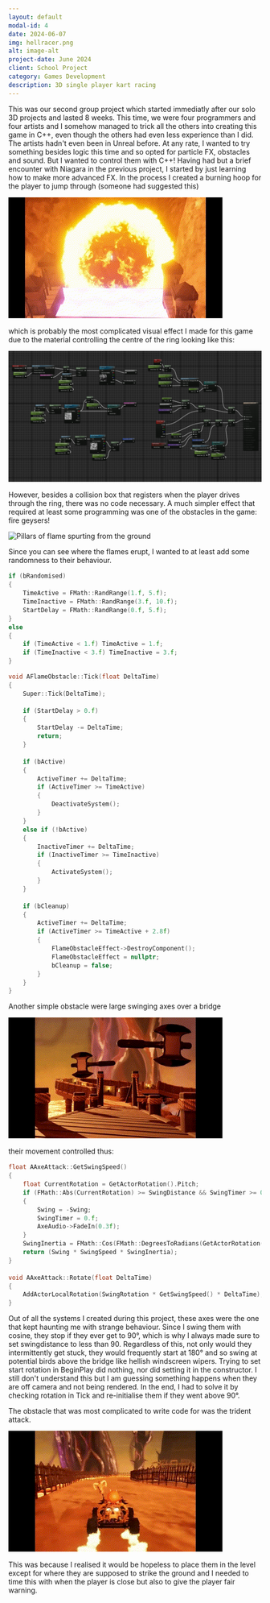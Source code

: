```yaml
---
layout: default
modal-id: 4
date: 2024-06-07
img: hellracer.png
alt: image-alt
project-date: June 2024
client: School Project
category: Games Development
description: 3D single player kart racing
---
```

This was our second group project which started immediatly after our solo 3D projects and lasted
8 weeks. This time, we were four programmers and four artists and I somehow managed to trick all
the others into creating this game in C++, even though the others had even less experience than
I did. The artists hadn't even been in Unreal before.
At any rate, I wanted to try something besides logic this time and so opted for particle FX,
obstacles and sound. But I wanted to control them with C++! Having had but a brief encounter
with Niagara in the previous project, I started by just learning how to make more advanced FX.
In the process I created a burning hoop for the player to jump through (someone had suggested
this)

![The Ring of Fire](img/portfolio/Hellracer/ring.gif "It burns, burns, burns")

which is probably the most complicated visual effect I made for this game due to the material
controlling the centre of the ring looking like this:

![Material nodes all over the place](img/portfolio/Hellracer/ringmaterial.png "Not BP nodes. Only material nodes.")

However, besides a collision box that registers when the player drives through the ring, there
was no code necessary. A much simpler effect that required at least some programming was one
of the obstacles in the game: fire geysers!

![Pillars of flame spurting from the ground](img/portfolio/Hellracer/geysers.gif "Bring marshmallows.")

Since you can see where the flames erupt, I wanted to at least add some randomness to their behaviour.

````cpp
if (bRandomised)
{
	TimeActive = FMath::RandRange(1.f, 5.f);
	TimeInactive = FMath::RandRange(3.f, 10.f);
	StartDelay = FMath::RandRange(0.f, 5.f);
}
else
{
	if (TimeActive < 1.f) TimeActive = 1.f;
	if (TimeInactive < 3.f) TimeInactive = 3.f;
}
````

````cpp
void AFlameObstacle::Tick(float DeltaTime)
{
	Super::Tick(DeltaTime);

	if (StartDelay > 0.f)
	{
		StartDelay -= DeltaTime;
		return;
	}
	
	if (bActive)
	{
		ActiveTimer += DeltaTime;
		if (ActiveTimer >= TimeActive)
		{
			DeactivateSystem();
		}
	}
	else if (!bActive)
	{
		InactiveTimer += DeltaTime;
		if (InactiveTimer >= TimeInactive)
		{
			ActivateSystem();
		}
	}

	if (bCleanup)
	{
		ActiveTimer += DeltaTime;
		if (ActiveTimer >= TimeActive + 2.8f)
		{
			FlameObstacleEffect->DestroyComponent();
			FlameObstacleEffect = nullptr;
			bCleanup = false;
		}
	}
}
````

Another simple obstacle were large swinging axes over a bridge

![Axes swinging over a bridge](img/portfolio/Hellracer/axes.gif "Do not ask for whom the axes swing.")

their movement controlled thus:

````cpp
float AAxeAttack::GetSwingSpeed()
{
	float CurrentRotation = GetActorRotation().Pitch;
	if (FMath::Abs(CurrentRotation) >= SwingDistance && SwingTimer >= 0.2f)
	{
		Swing = -Swing;
		SwingTimer = 0.f;
		AxeAudio->FadeIn(0.3f);
	}
	SwingInertia = FMath::Cos(FMath::DegreesToRadians(GetActorRotation().Pitch));
	return (Swing * SwingSpeed * SwingInertia);
}

void AAxeAttack::Rotate(float DeltaTime)
{
	AddActorLocalRotation(SwingRotation * GetSwingSpeed() * DeltaTime);
}
````

Out of all the systems I created during this project, these axes were the one that kept haunting
me with strange behaviour. Since I swing them with cosine, they stop if they ever get to 90&deg;,
which is why I always made sure to set swingdistance to less than 90. Regardless of this, not
only would they intermittently get stuck, they would frequently start at 180&deg; and so swing
at potential birds above the bridge like hellish windscreen wipers. Trying to set start rotation
in BeginPlay did nothing, nor did setting it in the constructor. I still don't understand this
but I am guessing something happens when they are off camera and not being rendered. In the end,
I had to solve it by checking rotation in Tick and re-initialise them if they went above 90&deg;.

The obstacle that was most complicated to write code for was the trident attack.

![Flaming tridents hitting the track](img/portfolio/Hellracer/tridents.gif "In hell, the marshmallow is you!")

This was because I realised it would be hopeless to place them in the level except for where
they are supposed to strike the ground and I needed to time this with when the player is close
but also to give the player fair warning.